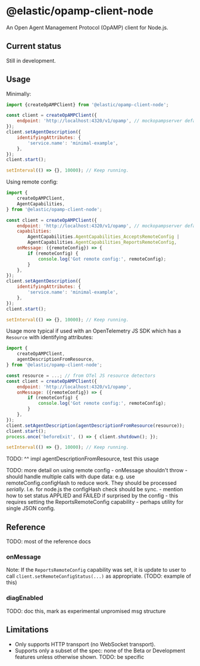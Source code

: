 # @elastic/opamp-client-node

An Open Agent Management Protocol (OpAMP) client for Node.js.


## Current status

Still in development.


## Usage

Minimally:

```js
import {createOpAMPClient} from '@elastic/opamp-client-node';

const client = createOpAMPClient({
    endpoint: 'http://localhost:4320/v1/opamp', // mockopampserver default endpoint
});
client.setAgentDescription({
    identifyingAttributes: {
        'service.name': 'minimal-example',
    },
});
client.start();

setInterval(() => {}, 10000); // Keep running.
```

Using remote config:

```js
import {
    createOpAMPClient,
    AgentCapabilities,
} from '@elastic/opamp-client-node';

const client = createOpAMPClient({
    endpoint: 'http://localhost:4320/v1/opamp', // mockopampserver default endpoint
    capabilities:
        AgentCapabilities.AgentCapabilities_AcceptsRemoteConfig |
        AgentCapabilities.AgentCapabilities_ReportsRemoteConfig,
    onMessage: ({remoteConfig}) => {
        if (remoteConfig) {
            console.log('Got remote config:', remoteConfig);
        }
    },
});
client.setAgentDescription({
    identifyingAttributes: {
        'service.name': 'minimal-example',
    },
});
client.start();

setInterval(() => {}, 10000); // Keep running.
```

Usage more typical if used with an OpenTelemetry JS SDK which has a `Resource` with identifying attributes:

```js
import {
    createOpAMPClient,
    agentDescriptionFromResource,
} from '@elastic/opamp-client-node';

const resource = ...; // from OTel JS resource detectors
const client = createOpAMPClient({
    endpoint: 'http://localhost:4320/v1/opamp',
    onMessage: ({remoteConfig}) => {
        if (remoteConfig) {
            console.log('Got remote config:', remoteConfig);
        }
    },
});
client.setAgentDescription(agentDescriptionFromResource(resource));
client.start();
process.once('beforeExit', () => { client.shutdown(); });

setInterval(() => {}, 10000); // Keep running.
```

TODO: ^^ impl agentDescriptionFromResource, test this usage

TODO: more detail on using remote config
    - onMessage shouldn't throw
    - should handle multiple calls with dupe data: e.g. use remoteConfig.configHash
      to reduce work. They should be processed *serially*. I.e. for node.js the
      configHash check should be sync.
    - mention how to set status APPLIED and FAILED if surprised by the config
        - this requires setting the ReportsRemoteConfig capability
    - perhaps utility for single JSON config.


## Reference

TODO: most of the reference docs


### onMessage

Note: If the `ReportsRemoteConfig` capability was set, it is update to user
to call `client.setRemoteConfigStatus(...)` as appropriate.
(TODO: example of this)

### diagEnabled

TODO: doc this, mark as experimental unpromised msg structure

## Limitations

- Only supports HTTP transport (no WebSocket transport).
- Supports only a subset of the spec: none of the Beta or Development features
  unless otherwise shown. TODO: be specific
